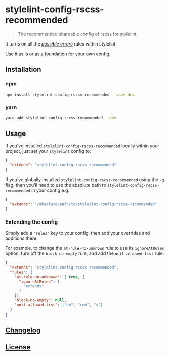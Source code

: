 # stylelint-config-rscss-recommended

> The recommended shareable config of rscss for stylelint.

It turns on all the [_possible errors_](https://github.com/stylelint/stylelint/blob/master/docs/user-guide/rules.md#possible-errors) rules within stylelint.

Use it as is or as a foundation for your own config.

## Installation

### npm

```bash
npm install stylelint-config-rscss-recommended --save-dev
```

### yarn

```bash
yarn add stylelint-config-rscss-recommended --dev
```


## Usage

If you've installed `stylelint-config-rscss-recommended` locally within your project, just set your `stylelint` config to:

```json
{
  "extends": "stylelint-config-rscss-recommended"
}
```

If you've globally installed `stylelint-config-rscss-recommended` using the `-g` flag, then you'll need to use the absolute path to `stylelint-config-rscss-recommended` in your config e.g.

```json
{
  "extends": "/absolute/path/to/stylelint-config-rscss-recommended"
}
```

### Extending the config

Simply add a `"rules"` key to your config, then add your overrides and additions there.

For example, to change the `at-rule-no-unknown` rule to use its `ignoreAtRules` option, turn off the `block-no-empty` rule, and add the `unit-allowed-list` rule:

```json
{
  "extends": "stylelint-config-rscss-recommended",
  "rules": {
    "at-rule-no-unknown": [ true, {
      "ignoreAtRules": [
        "extends"
      ]
    }],
    "block-no-empty": null,
    "unit-allowed-list": ["em", "rem", "s"]
  }
}
```

## [Changelog](CHANGELOG.md)

## [License](LICENSE)
